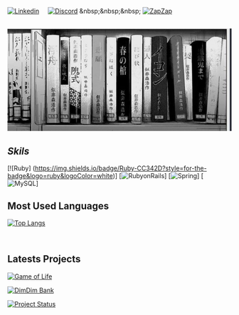 

[![Linkedin](https://img.shields.io/badge/LinkedIn-0077B5?style=for-the-badge&logo=linkedin&logoColor=white)](https://www.linkedin.com/in/lucasgrfzan/)
&nbsp;&nbsp;&nbsp;
[![Discord](https://img.shields.io/badge/Discord-7289DA?style=for-the-badge&logo=discord&logoColor=white)]([https://discord.com/seu-usuario](https://discordlookup.com/user/744312574635409408))
&nbsp;&nbsp;&nbsp;
[![ZapZap](https://img.shields.io/badge/WhatsApp-25D366?style=for-the-badge&logo=whatsapp&logoColor=white)](https://wa.me/5511952255818)

<br>
<img src="23c063fa2ea57199dcead7128e0638ef.jpg" alt="Profile Image">
<br>

## *Skils*
[![Ruby] (https://img.shields.io/badge/Ruby-CC342D?style=for-the-badge&logo=ruby&logoColor=white)]
[![RubyonRails](https://img.shields.io/badge/Ruby_on_Rails-CC0000?style=for-the-badge&logo=ruby-on-rails&logoColor=white)]
[![Spring](https://img.shields.io/badge/Spring-6DB33F?style=for-the-badge&logo=spring&logoColor=white)]
[![MySQL](https://img.shields.io/badge/MySQL-00000F?style=for-the-badge&logo=mysql&logoColor=white)]

## Most Used Languages

[![Top Langs](https://github-readme-stats.vercel.app/api/top-langs/?username=DigaLugas&layout=compact&theme=dark)](https://github.com/anuraghazra/github-readme-stats)

<br>

## Latests Projects
[![Game of Life](https://github-readme-stats.vercel.app/api/pin/?username=DigaLugas&repo=gameoflife&theme=dark&show_ower=true&description_lines_count)](https://github.com/DigaLugas/GameOfLife)

[![DimDim Bank](https://github-readme-stats.vercel.app/api/pin/?username=DigaLugas&repo=DimDim-Bank&theme=dark&show_ower=true&description_lines_count=3)](https://github.com/DigaLugas/DimDim-Bank)

[![Project Status](https://img.shields.io/badge/Status-In%20Development-brightgreen)](https://github.com/DigaLugas/DimDim-Bank)


</div>
